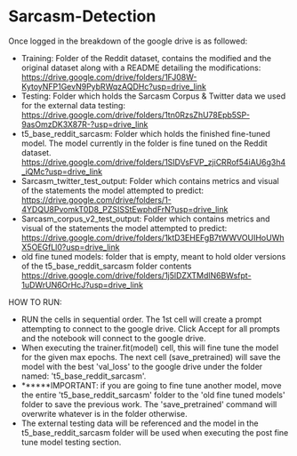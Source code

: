 # Sarcasm-Detection

Once logged in the breakdown of the google drive is as followed:
- Training: Folder of the Reddit dataset, contains the modified and the original dataset along with a README detailing the modifications: https://drive.google.com/drive/folders/1FJ08W-KytoyNFP1GevN9PybRWqzAQDHc?usp=drive_link
- Testing: Folder which holds the Sarcasm Corpus & Twitter data we used for the external data testing: https://drive.google.com/drive/folders/1tn0RzsZhU78Epb5SP-9asOmzDK3X87R-?usp=drive_link
- t5_base_reddit_sarcasm: Folder which holds the finished fine-tuned model. The model currently in the folder is fine tuned on the Reddit dataset. https://drive.google.com/drive/folders/1SIDVsFVP_zjiCRRof54iAU6g3h4_iQMc?usp=drive_link
- Sarcasm_twitter_test_output: Folder which contains metrics and visual of the statements the model attempted to predict: https://drive.google.com/drive/folders/1-4YDQU8PvomkT0D8_PZSISStEwphdFrN?usp=drive_link
- Sarcasm_corpus_v2_test_output: Folder which contains metrics and visual of the statements the model attempted to predict: https://drive.google.com/drive/folders/1ktD3EHEFgB7tWWVOUIHoUWhX5OEGfLl0?usp=drive_link
- old fine tuned models: folder that is empty, meant to hold older versions of the t5_base_reddit_sarcasm folder contents https://drive.google.com/drive/folders/1j5lDZXTMdlN6BWsfpt-1uDWrUN6OrHcJ?usp=drive_link

HOW TO RUN:
- RUN the cells in sequential order. The 1st cell will create a prompt attempting to connect to the google drive. Click Accept for all prompts and the notebook will connect to the google drive. 
- When executing the trainer.fit(model) cell, this will fine tune the model for the given max epochs. The next cell (save_pretrained) will save the model with the best 'val_loss' to the google drive under the folder named: 't5_base_reddit_sarcasm'.
-   ******IMPORTANT: if you are going to fine tune another model, move the entire 't5_base_reddit_sarcasm' folder to the 'old fine tuned models' folder to save the previous work. The 'save_pretrained' command will overwrite whatever is in the folder otherwise.
-   The external testing data will be referenced and the model in the t5_base_reddit_sarcasm folder will be used when executing the post fine tune model testing section.

